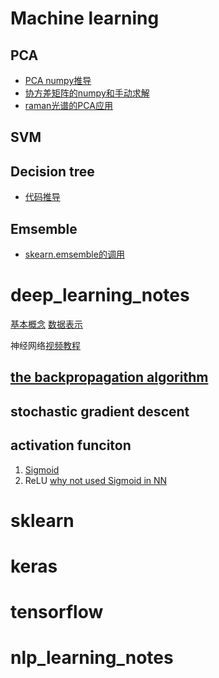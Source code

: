 # Machine learning

## PCA
  * [PCA numpy推导](https://github.com/xiao7462/machine_learning_notes/blob/master/PCA/PCA.ipynb)
  * [协方差矩阵的numpy和手动求解]()
  * [raman光谱的PCA应用](https://github.com/xiao7462/Bioinformatics/blob/master/raman_spectrum/PCA.md)
## SVM
## Decision tree
  * [代码推导](https://github.com/xiao7462/machine_learning_notes/blob/master/decision%20tree/decision%20tree.ipynb)

## Emsemble
 * [skearn.emsemble的调用](https://github.com/xiao7462/machine_learning_notes/blob/master/emsemble/ensemble.ipynb)


# deep_learning_notes
  [基本概念](https://github.com/xiao7462/machine_learning_notes/blob/master/deep_learning/%E5%9F%BA%E6%9C%AC%E6%A6%82%E5%BF%B5.md) [数据表示](https://github.com/xiao7462/machine_learning_notes/blob/master/deep_learning/%E6%95%B0%E6%8D%AE%E8%A1%A8%E7%A4%BA.md)

神经网络[视频教程](https://www.youtube.com/watch?v=aircAruvnKk&t=853s)
## [the backpropagation algorithm](https://page.mi.fu-berlin.de/rojas/neural/chapter/K7.pdf)  

## stochastic gradient descent 

## activation funciton
 1. [Sigmoid]( https://github.com/xiao7462/machine_learning_notes/blob/master/deep_learning/Sigmoid%20function.ipynb)
 2. ReLU   [why not used Sigmoid in NN](https://github.com/Kulbear/deep-learning-nano-foundation/wiki/ReLU-and-Softmax-Activation-Functions)
# sklearn 


# keras

# tensorflow




# nlp_learning_notes



